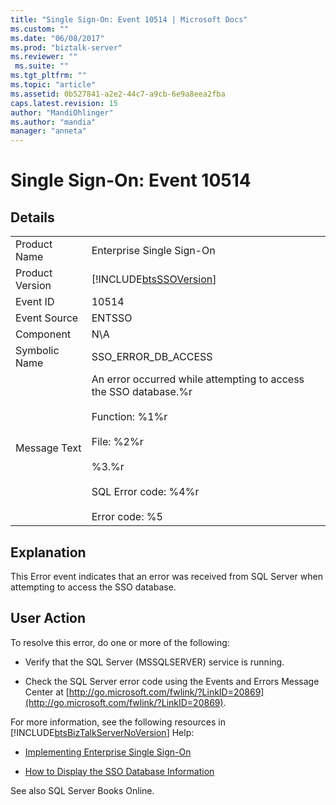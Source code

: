```yaml
---
title: "Single Sign-On: Event 10514 | Microsoft Docs"
ms.custom: ""
ms.date: "06/08/2017"
ms.prod: "biztalk-server"
ms.reviewer: ""
 ms.suite: ""
ms.tgt_pltfrm: ""
ms.topic: "article"
ms.assetid: 0b527841-a2e2-44c7-a9cb-6e9a8eea2fba
caps.latest.revision: 15
author: "MandiOhlinger"
ms.author: "mandia"
manager: "anneta"
---
```

# Single Sign-On: Event 10514
## Details  
  
|||  
|-|-|  
|Product Name|Enterprise Single Sign-On|  
|Product Version|[!INCLUDE[btsSSOVersion](../includes/btsssoversion-md.md)]|  
|Event ID|10514|  
|Event Source|ENTSSO|  
|Component|N\A|  
|Symbolic Name|SSO_ERROR_DB_ACCESS|  
|Message Text|An error occurred while attempting to access the SSO database.%r<br /><br /> Function: %1%r<br /><br /> File: %2%r<br /><br /> %3.%r<br /><br /> SQL Error code: %4%r<br /><br /> Error code: %5|  
  
## Explanation  
 This Error event indicates that an error was received from SQL Server when attempting to access the SSO database.  
  
## User Action  
 To resolve this error, do one or more of the following:  
  
-   Verify that the SQL Server (MSSQLSERVER) service is running.  
  
-   Check the SQL Server error code using the Events and Errors Message Center at [http://go.microsoft.com/fwlink/?LinkID=20869](http://go.microsoft.com/fwlink/?LinkID=20869).  
  
 For more information, see the following resources in [!INCLUDE[btsBizTalkServerNoVersion](../includes/btsbiztalkservernoversion-md.md)] Help:  
  
-   [Implementing Enterprise Single Sign-On](../core/implementing-enterprise-single-sign-on.md)  
  
-   [How to Display the SSO Database Information](../core/how-to-display-the-sso-database-information.md)  
  
 See also SQL Server Books Online.